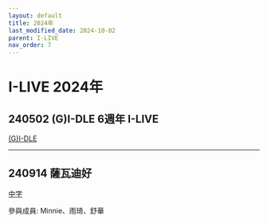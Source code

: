 ```yaml
---
layout: default
title: 2024年
last_modified_date: 2024-10-02
parent: I-LIVE
nav_order: 7
---
```


# I-LIVE 2024年

## 240502 (G)I-DLE 6週年 I-LIVE

[(G)I-DLE](https://www.youtube.com/watch?v=DbuBqLl1IyQ)

---

## 240914 薩瓦迪好

[中字](https://www.bilibili.com/video/BV1nBx5eeEMG)

參與成員: Minnie、雨琦、舒華
